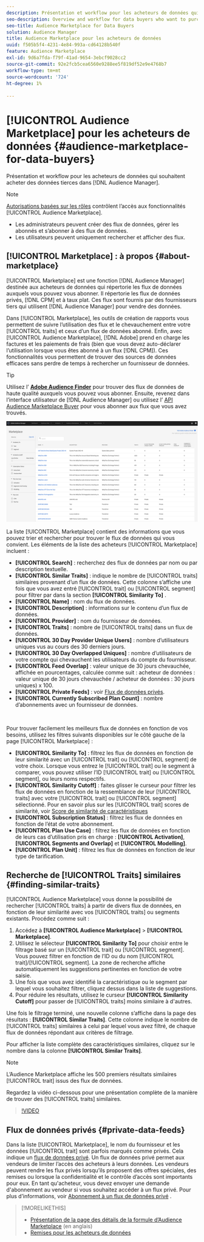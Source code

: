 ```yaml
---
description: Présentation et workflow pour les acheteurs de données qui souhaitent acheter des données tierces dans Audience Manager
seo-description: Overview and workflow for data buyers who want to purchase third-party data from within Audience Manager
seo-title: Audience Marketplace for Data Buyers
solution: Audience Manager
title: Audience Marketplace pour les acheteurs de données
uuid: f505b5f4-4231-4e84-993a-cd64128b540f
feature: Audience Marketplace
exl-id: 9d6a7fda-f79f-41ad-9654-3ebcf9028cc2
source-git-commit: 92e2fcb5cea6560e9288ee5f819df52e9e4768b7
workflow-type: tm+mt
source-wordcount: '724'
ht-degree: 1%

---
```


# [!UICONTROL Audience Marketplace] pour les acheteurs de données {#audience-marketplace-for-data-buyers}

Présentation et workflow pour les acheteurs de données qui souhaitent acheter des données tierces dans [!DNL Audience Manager].

>[!NOTE]
>[Autorisations basées sur les rôles](../../../reporting/reports-dashboard.md) contrôlent l’accès aux fonctionnalités [!UICONTROL Audience Marketplace].
>
>* Les administrateurs peuvent créer des flux de données, gérer les abonnés et s’abonner à des flux de données.
>* Les utilisateurs peuvent uniquement rechercher et afficher des flux.

## [!UICONTROL Marketplace] : à propos {#about-marketplace}

[!UICONTROL Marketplace] est une fonction [!DNL Audience Manager] destinée aux acheteurs de données qui répertorie les flux de données auxquels vous pouvez vous abonner. Il répertorie les flux de données privés, [!DNL CPM] et à taux plat. Ces flux sont fournis par des fournisseurs tiers qui utilisent [!DNL Audience Manager] pour vendre des données.

Dans [!UICONTROL Marketplace], les outils de création de rapports vous permettent de suivre l’utilisation des flux et le chevauchement entre votre [!UICONTROL traits] et ceux d’un flux de données abonné. Enfin, avec [!UICONTROL Audience Marketplace], [!DNL Adobe] prend en charge les factures et les paiements de frais (bien que vous devez auto-déclarer l’utilisation lorsque vous êtes abonné à un flux [!DNL CPM]). Ces fonctionnalités vous permettent de trouver des sources de données efficaces sans perdre de temps à rechercher un fournisseur de données.

>[!TIP]
>
>Utilisez l’ **[Adobe Audience Finder](https://www.adobe-audience-finder.com/)** pour trouver des flux de données de haute qualité auxquels vous pouvez vous abonner. Ensuite, revenez dans l’interface utilisateur de [!DNL Audience Manager] ou utilisez l’ [API Audience Marketplace Buyer](https://bank.demdex.com/portal/swagger/index.html#/Audience_Marketplace_Buyer_API) pour vous abonner aux flux que vous avez trouvés.

![&rbrace;acheteur-marketplace-overview](assets/buyer-marketplace-overview.png)

La liste [!UICONTROL Marketplace] contient des informations que vous pouvez trier et rechercher pour trouver le flux de données qui vous convient. Les éléments de la liste des acheteurs [!UICONTROL Marketplace] incluent :

* **[!UICONTROL Search]** : recherchez des flux de données par nom ou par description textuelle.
* **[!UICONTROL Similar Traits]** : indique le nombre de [!UICONTROL traits] similaires provenant d’un flux de données. Cette colonne s’affiche une fois que vous avez entré [!UICONTROL trait] ou [!UICONTROL segment] pour filtrer par dans la section **[!UICONTROL Similarity To]** .
* **[!UICONTROL Name]** : nom du flux de données.
* **[!UICONTROL Description]** : informations sur le contenu d’un flux de données.
* **[!UICONTROL Provider]** : nom du fournisseur de données.
* **[!UICONTROL Traits]** : nombre de [!UICONTROL traits] dans un flux de données.
* **[!UICONTROL 30 Day Provider Unique Users]** : nombre d’utilisateurs uniques vus au cours des 30 derniers jours.
* **[!UICONTROL 30 Day Overlapped Uniques]** : nombre d’utilisateurs de votre compte qui chevauchent les utilisateurs du compte du fournisseur.
* **[!UICONTROL Feed Overlap]** : valeur unique de 30 jours chevauchée, affichée en pourcentages, calculée comme suit : acheteur de données : valeur unique de 30 jours chevauchée / acheteur de données : 30 jours uniques) x 100.
* **[!UICONTROL Private Feeds]** : voir [Flux de données privés](../../../features/audience-marketplace/marketplace-private-feeds.md).
* **[!UICONTROL Currently Subscribed Plan Count]** : nombre d’abonnements avec un fournisseur de données.

 

Pour trouver facilement les meilleurs flux de données en fonction de vos besoins, utilisez les filtres suivants disponibles sur le côté gauche de la page [!UICONTROL Marketplace] :

* **[!UICONTROL Similarity To]** : filtrez les flux de données en fonction de leur similarité avec un [!UICONTROL trait] ou [!UICONTROL segment] de votre choix. Lorsque vous entrez le [!UICONTROL trait] ou le segment à comparer, vous pouvez utiliser l’ID [!UICONTROL trait] ou [!UICONTROL segment], ou leurs noms respectifs.
* **[!UICONTROL Similarity Cutoff]** : faites glisser le curseur pour filtrer les flux de données en fonction de la ressemblance de leur [!UICONTROL traits] avec votre [!UICONTROL trait] ou [!UICONTROL segment] sélectionné. Pour en savoir plus sur les [!UICONTROL trait] scores de similarité, voir [Score de similarité de caractéristiques](../../segments/trait-recommendations.md#trait-similarity-score)
* **[!UICONTROL Subscription Status]** : filtrez les flux de données en fonction de l’état de votre abonnement.
* **[!UICONTROL Plan Use Case]** : filtrez les flux de données en fonction de leurs cas d’utilisation pris en charge : **[!UICONTROL Activation]**, **[!UICONTROL Segments and Overlap]** et **[!UICONTROL Modelling]**.
* **[!UICONTROL Plan Unit]** : filtrez les flux de données en fonction de leur type de tarification.

## Recherche de [!UICONTROL Traits] similaires {#finding-similar-traits}

[!UICONTROL Audience Marketplace] vous donne la possibilité de rechercher [!UICONTROL traits] à partir de divers flux de données, en fonction de leur similarité avec vos [!UICONTROL traits] ou segments existants. Procédez comme suit :

1. Accédez à **[!UICONTROL Audience Marketplace]** > **[!UICONTROL Marketplace]**.
2. Utilisez le sélecteur **[!UICONTROL Similarity To]** pour choisir entre le filtrage basé sur un [!UICONTROL trait] ou [!UICONTROL segment]. Vous pouvez filtrer en fonction de l’ID ou du nom [!UICONTROL trait]/[!UICONTROL segment]. La zone de recherche affiche automatiquement les suggestions pertinentes en fonction de votre saisie.
3. Une fois que vous avez identifié la caractéristique ou le segment par lequel vous souhaitez filtrer, cliquez dessus dans la liste de suggestions.
4. Pour réduire les résultats, utilisez le curseur **[!UICONTROL Similarity Cutoff]** pour passer de [!UICONTROL traits] moins similaire à d&#39;autres.

Une fois le filtrage terminé, une nouvelle colonne s’affiche dans la page des résultats : **[!UICONTROL Similar Traits]**. Cette colonne indique le nombre de [!UICONTROL traits] similaires à celui par lequel vous avez filtré, de chaque flux de données répondant aux critères de filtrage.

Pour afficher la liste complète des caractéristiques similaires, cliquez sur le nombre dans la colonne **[!UICONTROL Similar Traits]**.

>[!NOTE]
>
> L’Audience Marketplace affiche les 500 premiers résultats similaires [!UICONTROL trait] issus des flux de données.

Regardez la vidéo ci-dessous pour une présentation complète de la manière de trouver des [!UICONTROL traits] similaires.

>[!VIDEO](https://video.tv.adobe.com/v/29370/)

## Flux de données privés {#private-data-feeds}

Dans la liste [!UICONTROL Marketplace], le nom du fournisseur et les données [!UICONTROL trait] sont parfois marqués comme privés. Cela indique un [flux de données privé](../../../features/audience-marketplace/marketplace-private-feeds.md). Un flux de données privé permet aux vendeurs de limiter l’accès des acheteurs à leurs données. Les vendeurs peuvent rendre les flux privés lorsqu’ils proposent des offres spéciales, des remises ou lorsque la confidentialité et le contrôle d’accès sont importants pour eux. En tant qu&#39;acheteur, vous devez envoyer une demande d&#39;abonnement au vendeur si vous souhaitez accéder à un flux privé. Pour plus d’informations, voir [Abonnement à un flux de données privé](../../../features/audience-marketplace/marketplace-data-buyers/marketplace-manage-subscriptions.md#subscript-private-data-feed) .

>[!MORELIKETHIS]
>
>* [Présentation de la page des détails de la formule d’Audience Marketplace](../../../features/audience-marketplace/marketplace-data-buyers/marketplace-manage-subscriptions.md#marketplace-buyer-details) (en anglais)
>* [Remises pour les acheteurs de données](../../../features/audience-marketplace/marketplace-data-buyers/marketplace-manage-subscriptions.md#buyer-discount)
